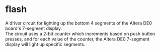 # flash
A driver circuit for lighting up the bottom 4 segments of the Altera DE0 board's 7-segment display.  
The circuit uses a 2-bit counter which increments based on push button presses, and for each value of the counter, the Altera DE0 7-segment display will light up specific segments.
